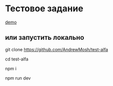 # Тестовое задание 

[demo](https://andrewmosh.github.io/test-alfa/) 

## или запустить локально

git clone https://github.com/AndrewMosh/test-alfa

cd test-alfa

npm i

npm run dev

